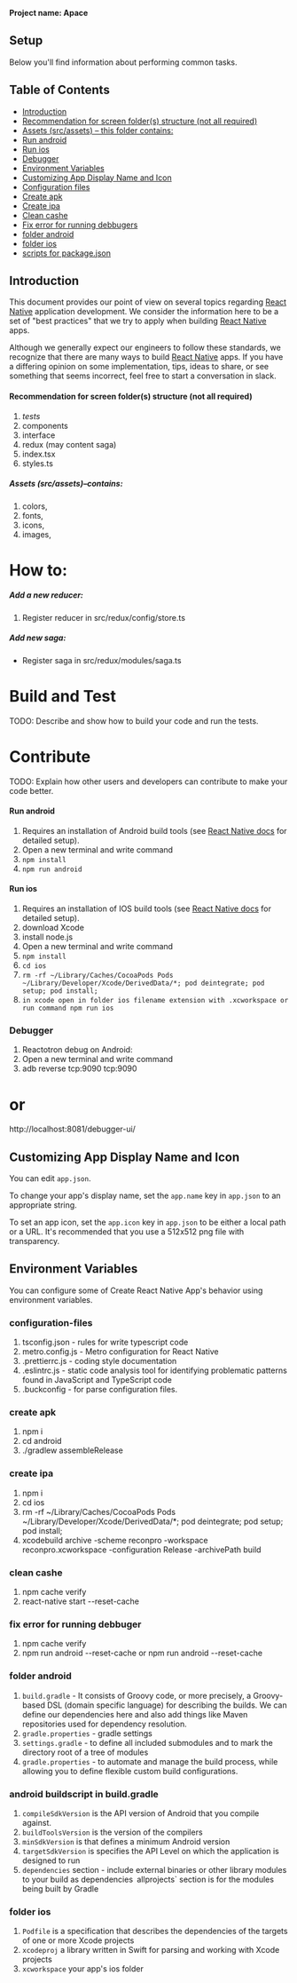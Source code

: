 
**Project name: Apace**

## Setup

Below you'll find information about performing common tasks.

## Table of Contents

-   [Introduction](#introduction)
-   [Recommendation for screen folder(s) structure (not all required)](<#recommendation-for-screen-folder(s)-structure>)
-   [Assets (src/assets) – this folder contains:](#assets-src/assets–contains)
-   [Run android](#run-android)
-   [Run ios](#run-ios)
-   [Debugger](#Debugger)
-   [Environment Variables](#environment-variables)
-   [Customizing App Display Name and Icon](#customizing-app-display-name-and-icon)
-   [Configuration files](#configuration-files)
-   [Create apk](#create-apk)
-   [Create ipa](#create-ipa)
-   [Clean cashe](#clean-cashe)
-   [Fix error for running debbugers](#fix-error-for-running-debbuger)
-   [folder android](#folder-android)
-   [folder ios](#folder-ios)
-   [scripts for package.json](#scripts_for_package_json)

## Introduction

This document provides our point of view on several topics regarding [React Native](https://www.reactnative.dev) application development. We consider the information here to be a set of "best practices" that we try to apply when building [React Native](https://www.reactnative.dev) apps.

Although we generally expect our engineers to follow these standards, we recognize that there are many ways to build [React Native](https://www.reactnative.dev) apps. If you have a differing opinion on some implementation, tips, ideas to share, or see something that seems incorrect, feel free to start a conversation in slack.

#### Recommendation for screen folder(s) structure (not all required)

1. _tests_
2. components
3. interface
4. redux (may content saga)
5. index.tsx
6. styles.ts

##### Assets (src/assets)–contains:

1. colors,
2. fonts,
3. icons,
4. images,

# How to:

##### Add a new reducer:

1. Register reducer in src/redux/config/store.ts

##### Add new saga:

-   Register saga in src/redux/modules/saga.ts

# Build and Test

TODO: Describe and show how to build your code and run the tests.

# Contribute

TODO: Explain how other users and developers can contribute to make your code better.

#### Run android

1. Requires an installation of Android build tools (see [React Native docs](https://reactnative.dev/docs/getting-started.html) for detailed setup).
2. Open a new terminal and write command
3. `npm install`
4. `npm run android`

#### Run ios

1. Requires an installation of IOS build tools (see [React Native docs](https://reactnative.dev/docs/getting-started.html) for detailed setup).
2. download Xcode
3. install node.js
4. Open a new terminal and write command
5. `npm install`
6. `cd ios`
7. `rm -rf ~/Library/Caches/CocoaPods Pods ~/Library/Developer/Xcode/DerivedData/*; pod deintegrate; pod setup; pod install;`
8. `in xcode open in folder ios filename extension with .xcworkspace or run command npm run ios`

### Debugger

1. Reactotron debug on Android:
2. Open a new terminal and write command
3. adb reverse tcp:9090 tcp:9090

# or

http://localhost:8081/debugger-ui/



## Customizing App Display Name and Icon

You can edit `app.json`.

To change your app's display name, set the `app.name` key in `app.json` to an appropriate string.

To set an app icon, set the `app.icon` key in `app.json` to be either a local path or a URL. It's recommended that you use a 512x512 png file with transparency.

## Environment Variables

You can configure some of Create React Native App's behavior using environment variables.

### configuration-files

1. tsconfig.json - rules for write typescript code
2. metro.config.js - Metro configuration for React Native
3. .prettierrc.js - coding style documentation
4. .eslintrc.js - static code analysis tool for identifying problematic patterns found in JavaScript and TypeScript code
5. .buckconfig - for parse configuration files.

### create apk

1. npm i
2. cd android
3. ./gradlew assembleRelease

### create ipa

1. npm i
2. cd ios
3. rm -rf ~/Library/Caches/CocoaPods Pods ~/Library/Developer/Xcode/DerivedData/\*; pod deintegrate; pod setup; pod install;
4. xcodebuild archive -scheme reconpro -workspace reconpro.xcworkspace -configuration Release -archivePath build

### clean cashe

1. npm cache verify
2. react-native start --reset-cache

### fix error for running debbuger

1. npm cache verify
2. npm run android --reset-cache or npm run android --reset-cache

### folder android

1. `build.gradle` - It consists of Groovy code, or more precisely, a Groovy-based DSL (domain specific language) for describing the builds. We can define our dependencies here and also add things like Maven repositories used for dependency resolution.
2. `gradle.properties` - gradle settings
3. `settings.gradle` - to define all included submodules and to mark the directory root of a tree of modules
4. `gradle.properties` - to automate and manage the build process, while allowing you to define flexible custom build configurations.

### android buildscript in build.gradle

1. `compileSdkVersion` is the API version of Android that you compile against.
2. `buildToolsVersion` is the version of the compilers
3. `minSdkVersion` is that defines a minimum Android version
4. `targetSdkVersion` is specifies the API Level on which the application is designed to run
5. `dependencies` section - include external binaries or other library modules to your build as dependencies` `allprojects` section is for the modules being built by Gradle

### folder ios

1. `Podfile` is a specification that describes the dependencies of the targets of one or more Xcode projects
2. `xcodeproj` a library written in Swift for parsing and working with Xcode projects
3. `xcworkspace` your app's ios folder